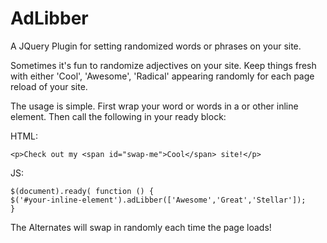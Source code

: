 AdLibber
========

A JQuery Plugin for setting randomized words or phrases on your site.

Sometimes it's fun to randomize adjectives on your site. Keep things fresh with either 'Cool', 'Awesome', 'Radical' appearing randomly for each page reload of your site.

The usage is simple. First wrap your word or words in a <span> or other inline element. Then call the following in your ready block:

HTML:

```
<p>Check out my <span id="swap-me">Cool</span> site!</p>
```

JS:

```
$(document).ready( function () {
$('#your-inline-element').adLibber(['Awesome','Great','Stellar']);
}
```
The Alternates will swap in randomly each time the page loads!
